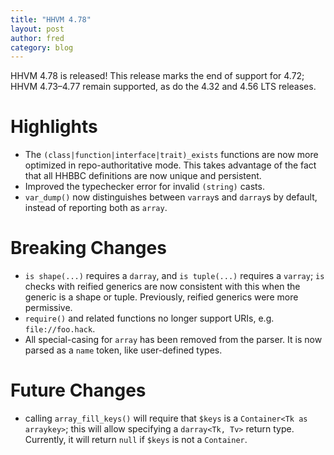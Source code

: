```yaml
---
title: "HHVM 4.78"
layout: post
author: fred 
category: blog
---
```


HHVM 4.78 is released! This release marks the end of support for 4.72;
HHVM 4.73&ndash;4.77 remain supported, as do the 4.32 and 4.56 LTS releases.

# Highlights

- The `(class|function|interface|trait)_exists` functions are now more optimized
  in repo-authoritative mode. This takes advantage of the fact that all HHBBC
  definitions are now unique and persistent.
- Improved the typechecker error for invalid `(string)` casts.
- `var_dump()` now distinguishes between `varray`s and `darray`s by default,
  instead of reporting both as `array`.

# Breaking Changes

- `is shape(...)` requires a `darray`, and `is tuple(...)` requires a `varray`;
  `is` checks with reified generics are now consistent with this when the
  generic is a shape or tuple. Previously, reified generics were more
  permissive.
- `require()` and related functions no longer support URIs,
  e.g. `file://foo.hack`.
- All special-casing for `array` has been removed from the parser. It is now
  parsed as a `name` token, like user-defined types.

# Future Changes

- calling `array_fill_keys()` will require that `$keys` is a
  `Container<Tk as arraykey>`; this will allow specifying a
  `darray<Tk, Tv>` return type. Currently, it will return `null` if `$keys`
  is not a `Container`.
